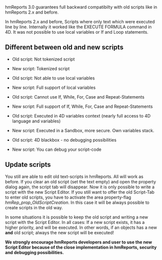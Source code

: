 hmReports 3.0 guarantees full backward compatibilty with old scripts like in hmReports 2.x and before.

In hmReports 2.x and before, Scripts where only text which were executed line by line. Internally it worked like the EXECUTE FORMULA command in 4D. It was not possible to use local variables or If and Loop statements.

## Different between old and new scripts

- Old script: Not tokenized script
- New script: Tokenized script

- Old script: Not able to use local variables
- New script: Full support of local variables

- Old script: Cannot use If, While, For, Case and Repeat-Statements
- New script: Full support of If, While, For, Case and Repeat-Statements

- Old script: Executed in 4D variables context (nearly full access to 4D language and variables)
- New script: Executed in a Sandbox, more secure. Own variables stack.

- Old script: 4D blackbox - no debugging possibilities
- New script: You can debug your script-code

## Update scripts

You still are able to edit old text-scripts in hmReports. All will work as before. If you clear an old script (set the text empty) and open the property dialog again, the script tab will disappear. Now it is only possible to write a script with the new Script Editor. If you still want to offer the old Script-Tab to enter old scripts, you have to activate the area property-flag *hmRep_prop_OldScriptCreation*. In this case it will be always possible to create scripts in the old way.

In some situations it is possible to keep the old script and writing a new script with the Script Editor. In all cases: If a new script exists, it has a higher priority, and will be executed. In other words, if an objects has a new **and** old script; always the new script will be executed!

**We strongly encourage hmReports developers and user to use the new Script Editor because of the close implementation in hmReports, security and debugging possibilities.**
